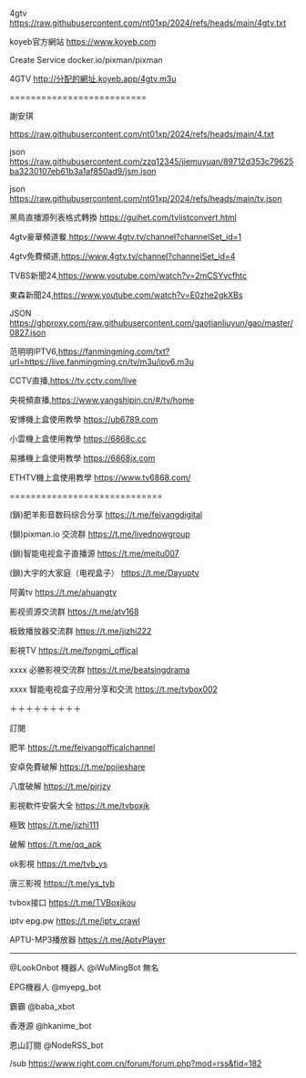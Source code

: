 4gtv  https://raw.githubusercontent.com/nt01xp/2024/refs/heads/main/4gtv.txt


koyeb官方網站
https://www.koyeb.com

Create Service
docker.io/pixman/pixman

4GTV
http://分配的網址.koyeb.app/4gtv.m3u

==========================

謝安琪

https://raw.githubusercontent.com/nt01xp/2024/refs/heads/main/4.txt

json  https://raw.githubusercontent.com/zzq12345/jiemuyuan/89712d353c79625ba3230107eb61b3a1af850ad9/jsm.json

json  https://raw.githubusercontent.com/nt01xp/2024/refs/heads/main/tv.json

黑鳥直播源列表格式轉換 https://guihet.com/tvlistconvert.html

4gtv豪華頻道餐,https://www.4gtv.tv/channel?channelSet_id=1

4gtv免費頻道,https://www.4gtv.tv/channel?channelSet_id=4

TVBS新聞24,https://www.youtube.com/watch?v=2mCSYvcfhtc

東森新聞24,https://www.youtube.com/watch?v=E0zhe2gkXBs

JSON https://ghproxy.com/raw.githubusercontent.com/gaotianliuyun/gao/master/0827.json

范明明IPTV6,https://fanmingming.com/txt?url=https://live.fanmingming.cn/tv/m3u/ipv6.m3u

CCTV直播,https://tv.cctv.com/live

央視頻直播,https://www.yangshipin.cn/#/tv/home

安博機上盒使用教學 https://ub6789.com

小雲機上盒使用教學 https://6868c.cc

易播機上盒使用教學 https://6868jx.com

ETHTV機上盒使用教學 https://www.tv6868.com/

=============================

(鎖)肥羊影音数码综合分享 https://t.me/feiyangdigital

(鎖)pixman.io 交流群 https://t.me/livednowgroup

(鎖)智能电视盒子直播源 https://t.me/meitu007

(鎖)大宇的大家庭（电视盒子） https://t.me/Dayuptv

阿黃tv https://t.me/ahuangtv

影视资源交流群 https://t.me/atv168

极致播放器交流群 https://t.me/jizhi222

影視TV https://t.me/fongmi_offical

xxxx 必勝影視交流群 https://t.me/beatsingdrama

xxxx 智能电视盒子应用分享和交流 https://t.me/tvbox002

＋＋＋＋＋＋＋＋＋

訂閱

肥羊 https://t.me/feiyangofficalchannel

安卓免費破解 https://t.me/pojieshare

八度破解 https://t.me/pjrjzy

影視軟件安裝大全 https://t.me/tvboxjk

極致 https://t.me/jizhi111

破解 https://t.me/qq_apk

ok影視 https://t.me/tvb_ys

唐三影視 https://t.me/ys_tvb

tvbox接口 https://t.me/TVBoxjkou

iptv epg.pw https://t.me/iptv_crawl

APTU-MP3播放器 https://t.me/AptvPlayer

********

@LookOnbot 機器人
@iWuMingBot 無名

EPG機器人 @myepg_bot

霸霸 @baba_xbot

香港源 @hkanime_bot

恩山訂閱 @NodeRSS_bot

/sub https://www.right.com.cn/forum/forum.php?mod=rss&fid=182
